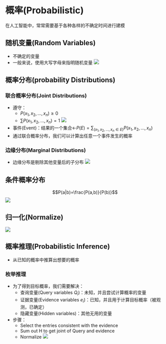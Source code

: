 # 概率(Probabilistic)
在人工智能中，常常需要基于各种各样的不确定时间进行建模
## 随机变量(Random Variables)
- 不确定的变量
- 一般来说，使用大写字母来指明随机变量
![](https://s2.loli.net/2022/08/01/yj8rX6BLoYNzxkv.png)
## 概率分布(probability Distributions)
### 联合概率分布(Joint Distributions)
- 遵守：
	- $P(x_1,x_2,...,x_n)\geq 0$
	- $\sum P(x_1,x_2,...,x_n)=1$
![](https://s2.loli.net/2022/08/01/14QTBzL2OAsrmdn.png)
- 事件(Event)：结果的一个集合<-$P(E)=\sum_{({x_1,x_2,...,x_n}\in E)}P(x_1,x_2,...,x_n)$ 
- 通过联合概率分布，我们可以计算出任意一个事件发生的概率
### 边缘分布(Marginal Distributions)
- 边缘分布是剔除其他变量后的子分布
![](https://s2.loli.net/2022/08/01/G3h9tkipWfjbAoX.png)

## 条件概率分布
$$P(a|b)=\frac{P(a,b)}{P(b)}$$
![](https://s2.loli.net/2022/08/01/8zpA7bBYmdl1Liy.png)
## 归一化(Normalize)
![](https://s2.loli.net/2022/08/01/VcYh7JPEjCzDS5g.png)
## 概率推理(Probabilistic Inference)
- 从已知的概率中推算出想要的概率
### 枚举推理
- 为了得到目标概率，我们需要解决：
	- 查询变量(Query variables $Q_i$)：未知，并且尝试计算概率的变量
	- 证据变量(Evidence variables $e_i$)：已知，并且用于计算目标概率（被观测，已确定）
	- 隐藏变量(Hidden variables)：其他无用的变量
- 步骤：
	- Select the entries consistent with the evidence
	- Sum out H to get joint of Query and evidence
	- Normalize
![](https://s2.loli.net/2022/08/01/sfmrR7HCwoexF98.png)
